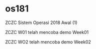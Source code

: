 # os181
ZCZC Sistem Operasi 2018 Awal (1)

ZCZC W01 telah mencoba demo Week01 

ZCZC WO2 telah mencoba demo Week02

